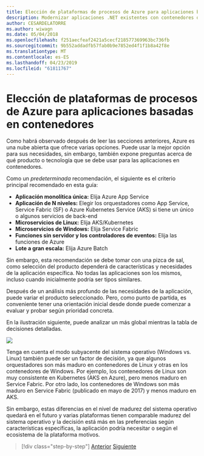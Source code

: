 ```yaml
---
title: Elección de plataformas de procesos de Azure para aplicaciones basadas en contenedores
description: Modernizar aplicaciones .NET existentes con contenedores de Windows y la nube de Azure | Seleccionar plataformas de Azure compute para las aplicaciones basadas en contenedor
author: CESARDELATORRE
ms.author: wiwagn
ms.date: 05/04/2018
ms.openlocfilehash: f251aecfeaf2421a5cecf218577369963bc736fb
ms.sourcegitcommit: 9b552addadfb57fab0b9e7852ed4f1f1b8a42f8e
ms.translationtype: MT
ms.contentlocale: es-ES
ms.lasthandoff: 04/23/2019
ms.locfileid: "61811767"
---
```

# <a name="choosing-azure-compute-platforms-for-container-based-applications"></a>Elección de plataformas de procesos de Azure para aplicaciones basadas en contenedores

Como habrá observado después de leer las secciones anteriores, Azure es una nube abierta que ofrece varias opciones. Puede usar la mejor opción para sus necesidades, sin embargo, también expone preguntas acerca de qué producto o tecnología que se debe usar para las aplicaciones en contenedores.

Como un *predeterminada* recomendación, el siguiente es el criterio principal recomendado en esta guía:

- **Aplicación monolítica única:** Elija Azure App Service
- **Aplicación de N niveles:** Elegir los orquestadores como App Service, Service Fabric (SF) o Azure Kubernetes Service (AKS) si tiene un único o algunos servicios de back-end
- **Microservicios de Linux:** Elija AKS/Kubernetes
- **Microservicios de Windows:** Elija Service Fabric
- **Funciones sin servidor y los controladores de eventos:** Elija las funciones de Azure
- **Lote a gran escala:** Elija Azure Batch

Sin embargo, esta recomendación se debe tomar con una pizca de sal, como selección del producto dependerá de características y necesidades de la aplicación específica. No todas las aplicaciones son los mismos, incluso cuando inicialmente podría ser tipos similares.

Después de un análisis más profundo de las necesidades de la aplicación, puede variar el producto seleccionado. Pero, como punto de partida, es conveniente tener una orientación inicial desde donde puede comenzar a evaluar y probar según prioridad concreta.

En la ilustración siguiente, puede analizar un más global mientras la tabla de decisiones detalladas.

![](./media/image8.5.png)

Tenga en cuenta el modo subyacente del sistema operativo (Windows vs. Linux) también puede ser un factor de decisión, ya que algunos orquestadores son más maduro en contenedores de Linux y otras en los contenedores de Windows. Por ejemplo, los contenedores de Linux son muy consistente en Kubernetes (AKS en Azure), pero menos maduro en Service Fabric. Por otro lado, los contenedores de Windows son más maduro en Service Fabric (publicado en mayo de 2017) y menos maduro en AKS.

Sin embargo, estas diferencias en el nivel de madurez del sistema operativo quedará en el futuro y varias plataformas tienen comparable madurez del sistema operativo y la decisión está más en las preferencias según características específicas, la aplicación podría necesitar o según el ecosistema de la plataforma motivos.

> [!div class="step-by-step"]
> [Anterior](when-to-deploy-windows-containers-to-azure-container-service-kubernetes.md)
> [Siguiente](build-resilient-services-ready-for-the-cloud-embrace-transient-failures-in-the-cloud.md)
